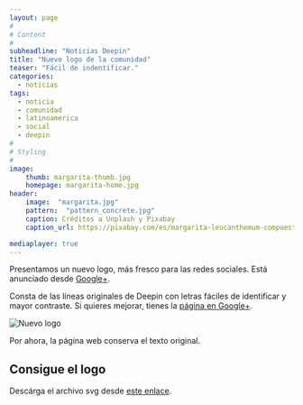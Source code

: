 ```yaml
---
layout: page
#
# Content
#
subheadline: "Noticias Deepin"
title: "Nuevo logo de la comunidad"
teaser: "Fácil de indentificar."
categories:
  - noticias
tags:
  - noticia
  - comunidad
  - latinoamerica
  - social
  - deepin
#
# Styling
#
image:
    thumb: margarita-thumb.jpg
    homepage: margarita-home.jpg
header:
    image:  "margarita.jpg"
    pattern:  "pattern_concrete.jpg"
    caption: Créditos a Unplash y Pixabay
    caption_url: https://pixabay.com/es/margarita-leucanthemum-compuestos-74886/

mediaplayer: true
---
```

Presentamos un nuevo logo, más fresco para las redes sociales. Está anunciado desde [Google+](https://plus.google.com/106731706454776586722/posts/jPJRcRLGj5F).

Consta de las líneas originales de Deepin con letras fáciles de identificar y mayor contraste. Si quieres mejorar, tienes la [página en Google+](https://plus.google.com/106731706454776586722).

<img class="t60" src="{{ site.urlimg }}nuevologo.png" alt="Nuevo logo">

Por ahora, la página web conserva el texto original.

## Consigue el logo

Descárga el archivo svg desde [este enlace](https://drive.google.com/open?id=0ByDjMMLiciC2NERKN1VSZ21PZUk).
